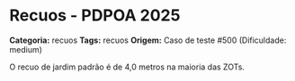 # Recuos - PDPOA 2025

**Categoria:** recuos
**Tags:** recuos
**Origem:** Caso de teste #500 (Dificuldade: medium)

O recuo de jardim padrão é de 4,0 metros na maioria das ZOTs.